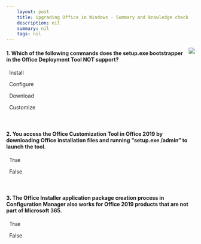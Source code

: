 ```yaml
---
    layout: post
    title: Upgrading Office in Windows - Summary and knowledge check
    description: nil
    summary: nil
    tags: nil
---
```



 <a target="_blank" href="https://docs.microsoft.com/en-us/learn/modules/m365-office-upgrading/summary-knowledge-check/"><i class="fas fa-external-link-alt"></i> </a>
 <img align="right" src="https://docs.microsoft.com/en-us/learn/achievements/upgrade-office-in-windows-for-it.svg">
####  1. Which of the following commands does the setup.exe bootstrapper in the Office Deployment Tool NOT support?


<i class='fas fa-check-square' style='color: Dodgerblue;'></i> &nbsp;&nbsp;Install

<i class='far fa-square'></i> &nbsp;&nbsp;Configure

<i class='far fa-square'></i> &nbsp;&nbsp;Download

<i class='far fa-square'></i> &nbsp;&nbsp;Customize
<br />
<br />
<br />

####  2. You access the Office Customization Tool in Office 2019 by downloading Office installation files and running “setup.exe /admin” to launch the tool.


<i class='far fa-square'></i> &nbsp;&nbsp;True

<i class='fas fa-check-square' style='color: Dodgerblue;'></i> &nbsp;&nbsp;False
<br />
<br />
<br />

####  3. The Office Installer application package creation process in Configuration Manager also works for Office 2019 products that are not part of Microsoft 365.


<i class='fas fa-check-square' style='color: Dodgerblue;'></i> &nbsp;&nbsp;True

<i class='far fa-square'></i> &nbsp;&nbsp;False
<br />
<br />
<br />
